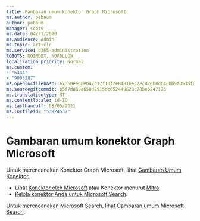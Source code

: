 ```yaml
---
title: Gambaran umum konektor Graph Microsoft
ms.author: pebaum
author: pebaum
manager: scotv
ms.date: 04/21/2020
ms.audience: Admin
ms.topic: article
ms.service: o365-administration
ROBOTS: NOINDEX, NOFOLLOW
localization_priority: Normal
ms.custom:
- "6444"
- "9003287"
ms.openlocfilehash: 67350ead0eb47c17110f2e8481bec2ec470b0d64c0b9a353bfbeeebb0a04d83a
ms.sourcegitcommit: b5f7da89a650d2915dc652449623c78be6247175
ms.translationtype: MT
ms.contentlocale: id-ID
ms.lasthandoff: 08/05/2021
ms.locfileid: "53924537"
---
```

# <a name="overview-of-microsoft-graph-connectors"></a>Gambaran umum konektor Graph Microsoft

Untuk merencanakan Konektor Graph Microsoft, lihat [Gambaran Umum Konektor.](https://docs.microsoft.com/microsoftsearch/connectors-overview)

- Lihat [Konektor oleh Microsoft](https://docs.microsoft.com/microsoftsearch/connectors-gallery#Microsoft) atau Konektor menurut  [Mitra](https://docs.microsoft.com/microsoftsearch/connectors-gallery#Partners).
- [Kelola konektor Anda untuk Microsoft Search](https://docs.microsoft.com/microsoftsearch/manage-connector).

Untuk merencanakan Microsoft Search, lihat [Gambaran umum Microsoft Search](https://docs.microsoft.com/microsoftsearch/overview-microsoft-search).
